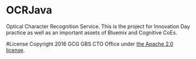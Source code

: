 # OCRJava
Optical Character Recognition Service. This is the project for Innovation Day practice as well as an important assets of Bluemix and Cognitive CoEs.

#License
Copyright 2016 GCG GBS CTO Office under [the Apache 2.0 license](LICENSE).
